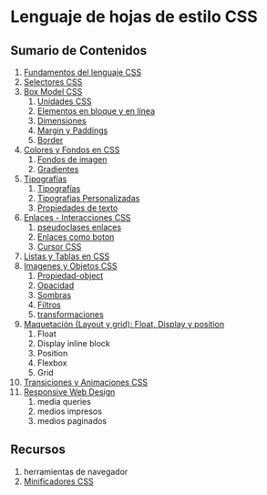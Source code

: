 # Lenguaje de hojas de estilo CSS
## Sumario de Contenidos
1. [Fundamentos del lenguaje CSS](01-fundamentos-css.md)
2. [Selectores CSS](02-selectores.md)
3. [Box Model CSS](03-box-model.md)
   1. [Unidades CSS](03.1-unidades-css.md)
   2. [Elementos en bloque y en línea](3.2-tipos-caja.md)
   3. [Dimensiones](3.3-dimensiones.md) 
   4. [Margin y Paddings](3.4-margin-padding.md)
   5. [Border](3.5-Borders.md) 
4. [Colores y Fondos en CSS](04-color-css.md) 
   1. [Fondos de imagen](04.1-fondos-imagen.md) 
   3. [Gradientes](04.3-gradientes-css.md)
5. [Tipografías](05-tipografias.md)
   1. [Tipografías](05.1-propiedades-tipografias.md)
   2. [Tipografias Personalizadas](05.2-tipografias-personalizadas.md)
   3. [Propiedades de texto](05.3-Propiedades-texto.md)
6. [Enlaces - Interacciones CSS](06-enlaces.md)
   1. [pseudoclases enlaces](06.1-enlaces-pseudoclases.md)
   2. [Enlaces como boton](06.2-menus-nav.md)
   3. [Cursor CSS](06.3-cursor.md)
7.  [Listas y Tablas en CSS](07-listas-tablas.md)
8.  [Imagenes y Objetos CSS](08-imagenes-css.md)
    1. [Propiedad-object](08.1-object.md)
    2.  [Opacidad](08.2-opacidad-transparencia.md)
    3.  [Sombras](08.3-sombras.md)
    4.  [Filtros](08.4-filtros.md)
    5.  [transformaciones](08.5-transformaciones.md)
9.  [Maquetación (Layout y grid): Float, Display y position](10-grid.md)
    1.  Float
    2.  Display inline block
    3.  Position
    4.  Flexbox
    5.  Grid
10. [Transiciones y Animaciones CSS](13-animaciones-css.md)
11.  [Responsive Web Design](11-responsive.md)
     1.   media queries
     2.   medios impresos
     3.   medios paginados


## Recursos
1.  herramientas de navegador
2.  [Minificadores CSS](14-minificadores-css.md)
